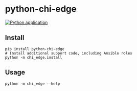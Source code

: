 # python-chi-edge

[![Python application](https://github.com/ChameleonCloud/python-chi-edge/actions/workflows/python-app.yml/badge.svg)](https://github.com/ChameleonCloud/python-chi-edge/actions/workflows/python-app.yml)

## Install

```
pip install python-chi-edge
# Install additional support code, including Ansible roles
python -m chi_edge.install
```

## Usage

```
python -m chi_edge --help
```
